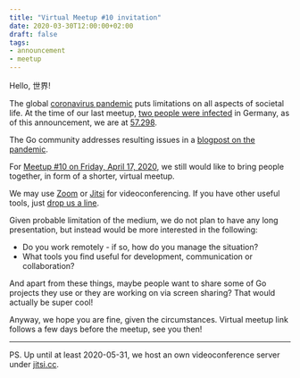 ```yaml
---
title: "Virtual Meetup #10 invitation"
date: 2020-03-30T12:00:00+02:00
draft: false
tags:
- announcement
- meetup
---
```


Hello, 世界!

The global [coronavirus
pandemic](https://en.wikipedia.org/wiki/2019%E2%80%9320_coronavirus_pandemic)
puts limitations on all aspects of societal life. At the time of our last meetup, [two
people were
infected](https://www.ecdc.europa.eu/sites/default/files/styles/is_large/public/images/novel-coronavirus-cases-EU-UK-29-03-2020%20.jpg.png) in Germany,
as of this announcement, we are at
[57.298](https://www.rki.de/DE/Content/InfAZ/N/Neuartiges_Coronavirus/Fallzahlen.html).

The Go community addresses resulting issues in a [blogpost on the pandemic](https://blog.golang.org/pandemic).

For [Meetup #10 on Friday, April 17,
2020](https://www.meetup.com/Leipzig-Golang/events/268785531/), we still would
like to bring people together, in form of a shorter, virtual meetup.

We may use [Zoom](https://zoom.us/) or [Jitsi](https://jitsi.org/) for
videoconferencing. If you have other useful tools, just [drop us a
line](mailto:martin.czygan@gmail.com).

Given probable limitation of the medium, we do not plan to have any long
presentation, but instead would be more interested in the following:

* Do you work remotely - if so, how do you manage the situation?
* What tools you find useful for development, communication or collaboration?

And apart from these things, maybe people want to share some of Go projects
they use or they are working on via screen sharing? That would actually be
super cool!

Anyway, we hope you are fine, given the circumstances. Virtual meetup link
follows a few days before the meetup, see you then!

----

PS. Up until at least 2020-05-31, we host an own videoconference server under
[jitsi.cc](https://jitsi.cc/).
